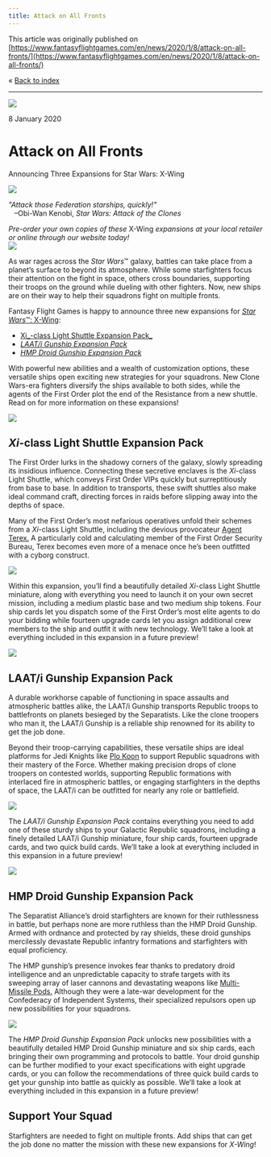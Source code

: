 ```yaml
---
title: Attack on All Fronts
---
```


This article was originally published on [https://www.fantasyflightgames.com/en/news/2020/1/8/attack-on-all-fronts/](https://www.fantasyflightgames.com/en/news/2020/1/8/attack-on-all-fronts/)

&laquo; [Back to index](../index.md)

---

![](swz69-71_preview1.png)

8 January 2020

Attack on All Fronts
====================

Announcing Three Expansions for Star Wars: X-Wing

![](swz69-71_boxes.png)

_"Attack those Federation starships, quickly!"_  
   –Obi-Wan Kenobi, _Star Wars: Attack of the Clones_

_Pre-order your own copies of these_ X-Wing _expansions_ _at your local retailer or online through our website today!  
 [![](ffg_ordernow_v2.png)](https://store.us.asmodee.com/preorders/create/SWZ69/)_ 

As war rages across the _Star Wars_™ galaxy, battles can take place from a planet’s surface to beyond its atmosphere. While some starfighters focus their attention on the fight in space, others cross boundaries, supporting their troops on the ground while dueling with other fighters. Now, new ships are on their way to help their squadrons fight on multiple fronts.

Fantasy Flight Games is happy to announce three new expansions for [_Star Wars_™: X-Wing](https://www.fantasyflightgames.com/en/products/x-wing-second-edition/):

*   [Xi_\-class Light Shuttle Expansion Pack_](https://www.fantasyflightgames.com/en/products/x-wing-second-edition/products/xi-class-light-shuttle-expansion-pack/)
*   _[LAAT/i Gunship Expansion Pack](https://www.fantasyflightgames.com/en/products/x-wing-second-edition/products/laati-gunship-expansion-pack/)_
*   _[HMP Droid Gunship Expansion Pack](https://www.fantasyflightgames.com/en/products/x-wing-second-edition/products/hmp-droid-gunship-expansion-pack/)_

With powerful new abilities and a wealth of customization options, these versatile ships open exciting new strategies for your squadrons. New Clone Wars-era fighters diversify the ships available to both sides, while the agents of the First Order plot the end of the Resistance from a new shuttle. Read on for more information on these expansions!

![](swz69_ship_art.png)

_Xi_\-class Light Shuttle Expansion Pack
----------------------------------------

The First Order lurks in the shadowy corners of the galaxy, slowly spreading its insidious influence. Connecting these secretive enclaves is the _Xi_\-class Light Shuttle, which conveys First Order VIPs quickly but surreptitiously from base to base. In addition to transports, these swift shuttles also make ideal command craft, directing forces in raids before slipping away into the depths of space.

Many of the First Order’s most nefarious operatives unfold their schemes from a _Xi_\-class Light Shuttle, including the devious provocateur [Agent Terex.](swz69_card_agent-terex.png) A particularly cold and calculating member of the First Order Security Bureau, Terex becomes even more of a menace once he’s been outfitted with a cyborg construct.

![](swz69_xi-class-shuttle_overview_01.png)

Within this expansion, you’ll find a beautifully detailed _Xi_\-class Light Shuttle miniature, along with everything you need to launch it on your own secret mission, including a medium plastic base and two medium ship tokens. Four ship cards let you dispatch some of the First Order’s most elite agents to do your bidding while fourteen upgrade cards let you assign additional crew members to the ship and outfit it with new technology. We’ll take a look at everything included in this expansion in a future preview!

![](swz70_ship_art.png)

LAAT/i Gunship Expansion Pack
-----------------------------

A durable workhorse capable of functioning in space assaults and atmospheric battles alike, the LAAT/i Gunship transports Republic troops to battlefronts on planets besieged by the Separatists. Like the clone troopers who man it, the LAAT/i Gunship is a reliable ship renowned for its ability to get the job done.

Beyond their troop-carrying capabilities, these versatile ships are ideal platforms for Jedi Knights like [Plo Koon](swz70_card_plo-koon.png) to support Republic squadrons with their mastery of the Force. Whether making precision drops of clone troopers on contested worlds, supporting Republic formations with interlaced fire in atmospheric battles, or engaging starfighters in the depths of space, the LAAT/i can be outfitted for nearly any role or battlefield.

![](swz70_republic-attack-gunship_overview_01.png)

The _LAAT/i Gunship Expansion Pack_ contains everything you need to add one of these sturdy ships to your Galactic Republic squadrons, including a finely detailed LAAT/i Gunship miniature, four ship cards, fourteen upgrade cards, and two quick build cards. We’ll take a look at everything included in this expansion in a future preview!

![](swz71_ship_art.png)

HMP Droid Gunship Expansion Pack
--------------------------------

The Separatist Alliance’s droid starfighters are known for their ruthlessness in battle, but perhaps none are more ruthless than the HMP Droid Gunship. Armed with ordnance and protected by ray shields, these droid gunships mercilessly devastate Republic infantry formations and starfighters with equal proficiency.

The HMP gunship’s presence invokes fear thanks to predatory droid intelligence and an unpredictable capacity to strafe targets with its sweeping array of laser cannons and devastating weapons like [Multi-Missile Pods.](swz71_card_multi-missile-pods.png) Although they were a late-war development for the Confederacy of Independent Systems, their specialized repulsors open up new possibilities for your squadrons.

![](swz71_hmp-droid-gunship_overview_01.png)

The _HMP Droid Gunship Expansion Pack_ unlocks new possibilities with a beautifully detailed HMP Droid Gunship miniature and six ship cards, each bringing their own programming and protocols to battle. Your droid gunship can be further modified to your exact specifications with eight upgrade cards, or you can follow the recommendations of three quick build cards to get your gunship into battle as quickly as possible. We’ll take a look at everything included in this expansion in a future preview!

Support Your Squad
------------------

Starfighters are needed to fight on multiple fronts. Add ships that can get the job done no matter the mission with these new expansions for _X-Wing_!

[](http://community.fantasyflightgames.com/index.php?/forum/222-x-wing/)